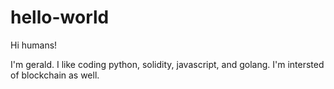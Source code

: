 # hello-world

Hi humans!

I'm gerald. 
I like coding python, solidity, javascript, and golang. 
I'm intersted of blockchain as well. 
